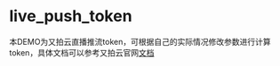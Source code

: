 # live_push_token


本DEMO为又拍云直播推流token，可根据自己的实际情况修改参数进行计算token，具体文档可以参考又拍云官网[文档](http://docs.upyun.com/live/#_8)
